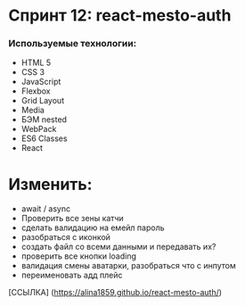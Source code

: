 # Спринт 12: react-mesto-auth

### Используемые технологии:
* HTML 5
* CSS 3
* JavaScript
* Flexbox
* Grid Layout
* Media
* БЭМ nested
* WebPack
* ES6 Classes
* React

# Изменить:
* await / async
* Проверить все зены катчи
* сделать валидацию на емейл пароль
* разобраться с иконкой
* создать файл со всеми данными и передавать их?
* проверить все кнопки loading
* валидация смены аватарки, разобраться что с инпутом
* переименовать адд плейс

[ССЫЛКА] (https://alina1859.github.io/react-mesto-auth/)
